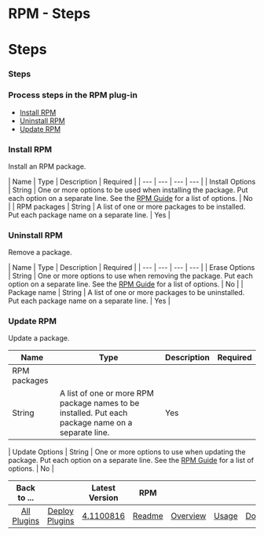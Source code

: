 
RPM - Steps
===========

# Steps



### Steps




 



### Process steps in the RPM plug-in


* [Install RPM](#install_rpm)
* [Uninstall 
RPM](#uninstall_rpm)
* [Update RPM](#update_rpm)




### Install RPM


Install an RPM package.




| Name | Type | 
Description | Required |
| --- | --- | --- | --- |
| Install Options | String | One or more options to be used when 
installing the package. Put each option on a separate line. See the [RPM Guide](http://rpm5.org/docs/rpm-guide.html) for
 a list of options. | No |
| RPM packages | String | A list of one or more packages to be installed. Put each package 
name on a separate line. | Yes |


### Uninstall RPM


Remove a package.




| Name | Type | Description | Required |
| 
--- | --- | --- | --- |
| Erase Options | String | One or more options to use when removing the package. Put each option
 on a separate line. See the [RPM Guide](http://rpm5.org/docs/rpm-guide.html) for a list of options. | No |
| Package 
name | String | A list of one or more packages to be uninstalled. Put each package name on a separate line. | Yes |



### Update RPM


Update a package.




| Name | Type | Description | Required |
| --- | --- | --- | --- |
| RPM packages
 | String | A list of one or more RPM package names to be installed. Put each package name on a separate line. | Yes |
|
 Update Options | String | One or more options to use when updating the package. Put each option on a separate line. See
 the [RPM Guide](http://rpm5.org/docs/rpm-guide.html) for a list of options. | No |





|Back to ...||Latest Version|RPM ||||
| :---: | :---: | :---: | :---: | :---: | :---: | :---: |
|[All Plugins](../../index.md)|[Deploy Plugins](../README.md)|[4.1100816](https://raw.githubusercontent.com/UrbanCode/IBM-UCD-PLUGINS/main/files/RPM/RPM-4.1100816.zip)|[Readme](README.md)|[Overview](overview.md)|[Usage](usage.md)|[Downloads](downloads.md)|
